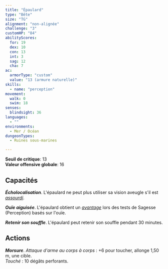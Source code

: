 ```yaml
---
title: "Épaulard"
type: "Bête"
size: "TG"
alignment: "non-alignée"
challenge: "3"
customHP: "84"
abilityScores:
  for: 19
  dex: 10
  con: 13
  int: 3
  sag: 12
  cha: 7
ac:
  armorType: "custom"
  value: "13 (armure naturelle)"
skills:
  - name: "perception"
movement:
  walk: 0
  swim: 18
senses:
  blindsight: 36
languages:
  - ""
environments:
  - Mer / Océan
dungeonTypes:
  - Ruines sous-marines

---
```

**Seuil de critique**: 13        
**Valeur offensive globale**: 16     
## Capacités
_**Écholocalisation**_. L'épaulard ne peut plus utiliser sa vision aveugle s'il est [_assourdi_](/gerer-la-sante-du-personnage/#assourdi).

_**Ouïe aiguisée**_. L'épaulard obtient un [_avantage_](/utiliser-les-caracteristiques/#avantage-et-desavantage) lors des tests de Sagesse (Perception) basés sur l'ouïe.

_**Retenir son souffle**_. L'épaulard peut retenir son souffle pendant 30 minutes.

## Actions
_**Morsure**_. _Attaque d'arme au corps à corps_ : +6 pour toucher, allonge 1,50 m, une cible.  
_Touché_ : 10 dégâts perforants.
